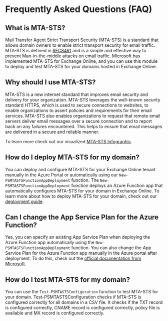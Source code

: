 ﻿# Frequently Asked Questions (FAQ)

## What is MTA-STS?

Mail Transfer Agent Strict Transport Security (MTA-STS) is a standard that allows domain owners to enable strict transport security for email traffic. MTA-STS is defined in [RFC8461](https://tools.ietf.org/html/rfc8461) and is a simple and effective way to prevent Man-in-the-middle attacks on email traffic. Microsoft has implemented MTA-STS for Exchange Online, and you can use this module to deploy and test MTA-STS for your domains hosted in Exchange Online.

## Why should I use MTA-STS?

MTA-STS is a new internet standard that improves email security and delivery for your organization. MTA-STS leverages the well-known security standard HTTPS, which is used to secure connections to websites, to enable organizations to assert policies and requirements for their email services. MTA-STS also enables organizations to request that remote email servers deliver email messages over a secure connection and to report back on any failures encountered. This helps to ensure that email messages are delivered in a secure and reliable manner.

To learn more check out our visualized [MTA-STS Infographic](./docs/mta-sts-infographic.md).

## How do I deploy MTA-STS for my domain?

You can deploy and configure MTA-STS for your Exchange Online tenant manually in the Azure Portal or automatically using our `New-PSMTASTSFunctionAppDeployment` function. The `New-PSMTASTSFunctionAppDeployment` function deploys an Azure Function app that automatically configures MTA-STS for your domain in Exchange Online. To learn more about how to deploy MTA-STS for your domain, check out our [deployment guide](./docs/deploy-mta-sts.md).

## Can I change the App Service Plan for the Azure Function?

Yes, you can specify an existing App Service Plan when deploying the Azure Function app automatically using the `New-PSMTASTSFunctionAppDeployment` function. You can also change the App Service Plan for the Azure Function app manually in the Azure portal after deployment. To do this, check out the [official documentation from Microsoft](https://learn.microsoft.com/en-us/azure/app-service/app-service-plan-manage#move-an-app-to-another-app-service-plan).

## How do I test MTA-STS for my domain?

You can use the `Test-PSMTASTSConfiguration` function to test MTA-STS for your domain. Test-PSMTASTSConfiguration checks if MTA-STS is configured correctly for all domains in a CSV file. It checks if the TXT record is configured correctly, CNAME record is configured correctly, policy file is available and MX record is configured correctly.
